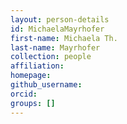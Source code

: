 ```yaml
---
layout: person-details
id: MichaelaMayrhofer
first-name: Michaela Th.
last-name: Mayrhofer
collection: people
affiliation:
homepage:
github_username: 
orcid:
groups: []
---
```

